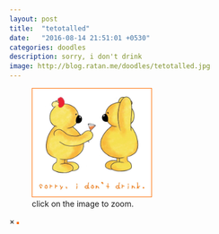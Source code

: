 ```yaml
---
layout: post
title:  "tetotalled"
date:   "2016-08-14 21:51:01 +0530"
categories: doodles
description: sorry, i don't drink
image: http://blog.ratan.me/doodles/tetotalled.jpg
---
```

<figure>
    <img id="myImg" style="border: 1px solid #FF6D00;" src="/doodles/tetotalled.jpg" alt="" width="50%" height="50%"> <figcaption>click on the image to zoom.</figcaption>
</figure>

<div id="myModal" class="modal">
  <span class="close">×</span>
  <img class="modal-content" id="img01" style="border: 2px solid #FF6D00;">
  <div id="caption"></div>
</div>
